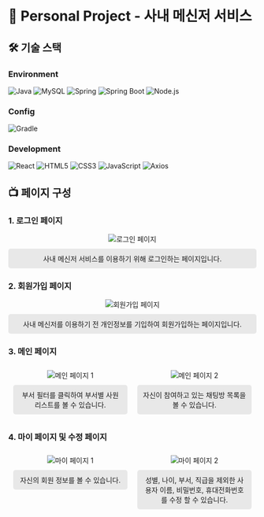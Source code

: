 # 🏬 Personal Project - 사내 메신저 서비스
## 🛠️ 기술 스택

### Environment  
![Java](https://img.shields.io/badge/java-%23ED8B00.svg?style=for-the-badge&logo=java&logoColor=fff) 
![MySQL](https://img.shields.io/badge/MySQL-4479A1?logo=mysql&logoColor=fff&style=for-the-badge) 
![Spring](https://img.shields.io/badge/Spring-6DB33F?logo=spring&logoColor=fff&style=for-the-badge) 
![Spring Boot](https://img.shields.io/badge/Spring%20Boot-6DB33F?logo=springboot&logoColor=fff&style=for-the-badge) 
![Node.js](https://img.shields.io/badge/Node.js-5FA04E?logo=nodedotjs&logoColor=fff&style=for-the-badge)

### Config  
![Gradle](https://img.shields.io/badge/Gradle-02303A?logo=gradle&logoColor=fff&style=for-the-badge)

### Development  
![React](https://img.shields.io/badge/React-61DAFB?logo=react&logoColor=000&style=for-the-badge) 
![HTML5](https://img.shields.io/badge/HTML5-E34F26?logo=html5&logoColor=fff&style=for-the-badge) 
![CSS3](https://img.shields.io/badge/CSS3-1572B6?logo=css3&logoColor=fff&style=for-the-badge) 
![JavaScript](https://img.shields.io/badge/JavaScript-F7DF1E?logo=javascript&logoColor=000&style=for-the-badge) 
![Axios](https://img.shields.io/badge/Axios-5A29E4?logo=axios&logoColor=fff&style=for-the-badge)

## 📺 페이지 구성

### 1. 로그인 페이지
<div style="text-align: center;">
    <img src="https://github.com/user-attachments/assets/9f14e5b2-f37e-4379-a1dc-fc1939ddecae" alt="로그인 페이지" style="max-width: 100%; height: auto;">
    <div style="background-color: rgba(211, 211, 211, 0.5); padding: 10px; border-radius: 5px; margin-top: 10px;">
        사내 메신저 서비스를 이용하기 위해 로그인하는 페이지입니다.
    </div>
</div>

### 2. 회원가입 페이지
<div style="text-align: center;">
    <img src="https://github.com/user-attachments/assets/f77db02a-5441-4d96-823e-f38ec4478985" alt="회원가입 페이지" style="max-width: 100%; height: auto;">
    <div style="background-color: rgba(211, 211, 211, 0.5); padding: 10px; border-radius: 5px; margin-top: 10px;">
        사내 메신저를 이용하기 전 개인정보를 기입하여 회원가입하는 페이지입니다.
    </div>
</div>

### 3. 메인 페이지
<div style="display: flex; justify-content: space-around; flex-wrap: wrap;">
    <div style="flex: 1; margin: 10px; text-align: center;">
        <img src="https://github.com/user-attachments/assets/1e7775a7-735f-48e5-9b2f-205c0c5fb6dc" alt="메인 페이지 1" style="max-width: 100%; height: auto;">
        <div style="background-color: rgba(211, 211, 211, 0.5); padding: 10px; border-radius: 5px; margin-top: 10px;">
            부서 필터를 클릭하여 부서별 사원 리스트를 볼 수 있습니다.
        </div>
    </div>
    <div style="flex: 1; margin: 10px; text-align: center;">
        <img src="https://github.com/user-attachments/assets/08664e19-a574-40e7-b743-3b172bb04eff" alt="메인 페이지 2" style="max-width: 100%; height: auto;">
        <div style="background-color: rgba(211, 211, 211, 0.5); padding: 10px; border-radius: 5px; margin-top: 10px;">
            자신이 참여하고 있는 채팅방 목록을 볼 수 있습니다.
        </div>
    </div>
</div>

### 4. 마이 페이지 및 수정 페이지
<div style="display: flex; justify-content: space-around; flex-wrap: wrap;">
    <div style="flex: 1; margin: 10px; text-align: center;">
        <img src="https://github.com/user-attachments/assets/9b82664b-b451-4a27-a631-72ea4c6dc5b8" alt="마이 페이지 1" style="max-width: 100%; height: auto;">
        <div style="background-color: rgba(211, 211, 211, 0.5); padding: 10px; border-radius: 5px; margin-top: 10px;">
            자신의 회원 정보를 볼 수 있습니다.
        </div>
    </div>
    <div style="flex: 1; margin: 10px; text-align: center;">
        <img src="https://github.com/user-attachments/assets/9f3e92ce-542c-4515-b010-db9e7f5e01d2" alt="마이 페이지 2" style="max-width: 100%; height: auto;">
        <div style="background-color: rgba(211, 211, 211, 0.5); padding: 10px; border-radius: 5px; margin-top: 10px;">
            성별, 나이, 부서, 직급을 제외한 사용자 이름, 비밀번호, 휴대전화번호를 수정 할 수 있습니다.
        </div>
    </div>
</div>
